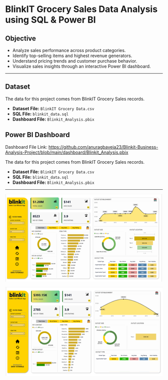 # BlinkIT Grocery Sales Data Analysis using SQL & Power BI

## Objective

- Analyze sales performance across product categories.
- Identify top-selling items and highest revenue generators.
- Understand pricing trends and customer purchase behavior.
- Visualize sales insights through an interactive Power BI dashboard.

---

## Dataset

The data for this project comes from BlinkIT Grocery Sales records.  

- **Dataset File:** `BlinkIT Grocery Data.csv`
- **SQL File:** `blinkit_data.sql`
- **Dashboard File:** `Blinkit_Analysis.pbix`

## Power BI Dashboard 

Dashboard File Link: https://github.com/anuragbaveja23/Blinkit-Business-Analysis-Project/blob/main/dashboard/Blinkit_Analysis.pbix

The data for this project comes from BlinkIT Grocery Sales records.  

- **Dataset File:** `BlinkIT Grocery Data.csv`
- **SQL File:** `blinkit_data.sql`
- **Dashboard File:** `Blinkit_Analysis.pbix`

---
![Netflix Logo](https://github.com/anuragbaveja23/Blinkit-Business-Analysis-Project/blob/main/images/ss.png)

![Netflix Logo](https://github.com/anuragbaveja23/Blinkit-Business-Analysis-Project/blob/main/images/ss1.png)
